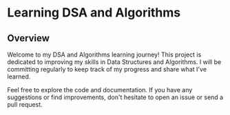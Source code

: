# Learning DSA and Algorithms

## Overview

Welcome to my DSA and Algorithms learning journey! This project is dedicated to improving my skills in Data Structures and Algorithms. I will be committing regularly to keep track of my progress and share what I've learned.

Feel free to explore the code and documentation. If you have any suggestions or find improvements, don't hesitate to open an issue or send a pull request.
